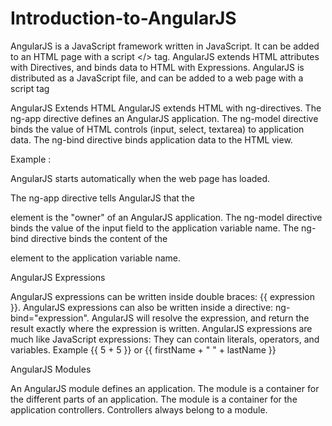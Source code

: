 # Introduction-to-AngularJS
AngularJS is a JavaScript framework written in JavaScript. It can be added to an HTML page with a script </> tag.
AngularJS extends HTML attributes with Directives, and binds data to HTML with Expressions.
AngularJS is distributed as a JavaScript file, and can be added to a web page with a script tag

AngularJS Extends HTML
AngularJS extends HTML with ng-directives.
The ng-app directive defines an AngularJS application.
The ng-model directive binds the value of HTML controls (input, select, textarea) to application data.
The ng-bind directive binds application data to the HTML view.

Example :

AngularJS starts automatically when the web page has loaded.

The ng-app directive tells AngularJS that the <div> element is the "owner" of an AngularJS application.
The ng-model directive binds the value of the input field to the application variable name.
The ng-bind directive binds the content of the <p> element to the application variable name.

AngularJS Expressions

AngularJS expressions can be written inside double braces: {{ expression }}.
AngularJS expressions can also be written inside a directive: ng-bind="expression".
AngularJS will resolve the expression, and return the result exactly where the expression is written.
AngularJS expressions are much like JavaScript expressions: They can contain literals, operators, and variables.
Example {{ 5 + 5 }} or {{ firstName + " " + lastName }}

AngularJS Modules

An AngularJS module defines an application.
The module is a container for the different parts of an application.
The module is a container for the application controllers.
Controllers always belong to a module.

